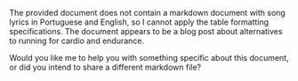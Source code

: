 The provided document does not contain a markdown document with song lyrics in Portuguese and English, so I cannot apply the table formatting specifications. The document appears to be a blog post about alternatives to running for cardio and endurance. 

Would you like me to help you with something specific about this document, or did you intend to share a different markdown file?